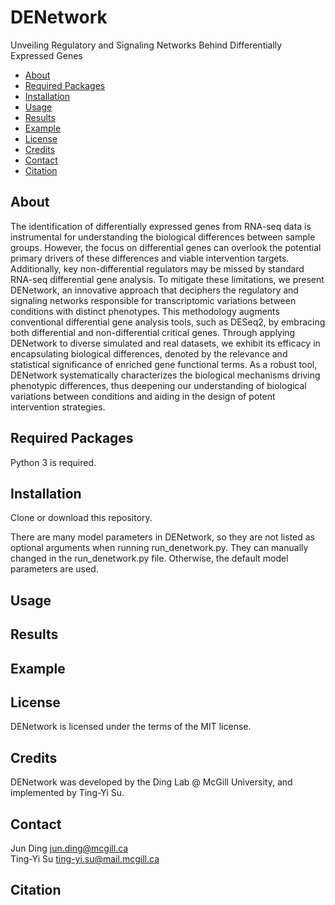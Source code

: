 # DENetwork
Unveiling Regulatory and Signaling Networks Behind Differentially Expressed Genes

  * [About](#about)
  * [Required Packages](#required-packages)
  * [Installation](#installation)
  * [Usage](#usage)
  * [Results](#results)
  * [Example](#example)
  * [License](#license)
  * [Credits](#credits)
  * [Contact](#contact)
  * [Citation](#citation)


## About

The identification of differentially expressed genes from RNA-seq data is instrumental for understanding the biological differences between sample groups. However, the focus on differential genes can overlook the potential primary drivers of these differences and viable intervention targets. Additionally, key non-differential regulators may be missed by standard RNA-seq differential gene analysis. To mitigate these limitations, we present DENetwork, an innovative approach that deciphers the regulatory and signaling networks responsible for transcriptomic variations between conditions with distinct phenotypes. This methodology augments conventional differential gene analysis tools, such as DESeq2, by embracing both differential and non-differential critical genes. Through applying DENetwork to diverse simulated and real datasets, we exhibit its efficacy in encapsulating biological differences, denoted by the relevance and statistical significance of enriched gene functional terms. As a robust tool, DENetwork systematically characterizes the biological mechanisms driving phenotypic differences, thus deepening our understanding of biological variations between conditions and aiding in the design of potent intervention strategies.

<!-- <p align="center"> 
  <img src="https://github.com/mcgilldinglab/DENetwork/blob/main/images/flowchart_final_compressed.svg" />
</p> -->

## Required Packages

Python 3 is required.

## Installation
Clone or download this repository.


There are many model parameters in DENetwork, so they are not listed as optional arguments when running run_denetwork.py. They can manually changed in the run_denetwork.py file. Otherwise, the default model parameters are used.

## Usage

## Results

## Example

## License
DENetwork is licensed under the terms of the MIT license.

## Credits
DENetwork was developed by the Ding Lab @ McGill University, and implemented by Ting-Yi Su.

## Contact
Jun Ding jun.ding@mcgill.ca <br />
Ting-Yi Su ting-yi.su@mail.mcgill.ca

## Citation
